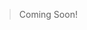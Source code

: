 <webui-data data-page-title="Project Dashboard" data-page-subtitle=""></webui-data>

> Coming Soon!
